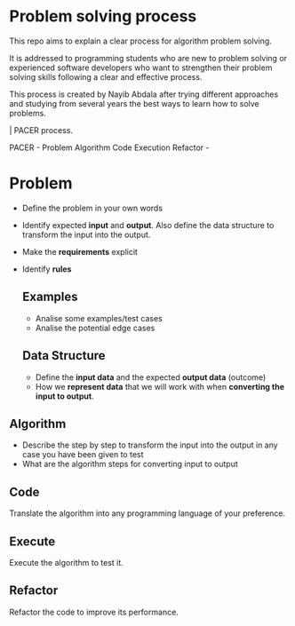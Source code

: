 # Problem solving process

This repo aims to explain a clear process for algorithm problem solving.

It is addressed to programming students who are new to problem solving or experienced software developers who want to strengthen their problem solving skills following a clear and effective process.

This process is created by Nayib Abdala after trying different approaches and studying from several years the best ways to learn how to solve problems.

| PACER process.

PACER - Problem Algorithm Code Execution Refactor - 
# Problem
- Define the problem in your own words
- Identify expected **input** and **output**. Also define the data structure to transform the input into the output. 
- Make the **requirements** explicit
- Identify **rules**

  ## Examples
  - Analise some examples/test cases
  - Analise the potential edge cases

  ## Data Structure
  - Define the **input data** and the expected **output data** (outcome)
  - How we **represent data** that we will work with when **converting the input to output**.

## Algorithm
- Describe the step by step to transform the input into the output in any case you have been given to test
- What are the algorithm	steps for converting input to output

## Code
Translate the algorithm into any programming language of your preference.

## Execute
Execute the algorithm to test it.

## Refactor
Refactor the code to improve its performance.


